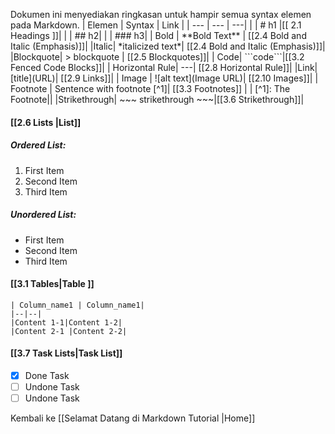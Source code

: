 Dokumen ini menyediakan ringkasan untuk hampir semua syntax elemen pada Markdown.
| Elemen | Syntax | Link |
| --- | --- | ---|
|  | # h1 |[[ 2.1 Headings ]]|
|   | ## h2|
|   | ### h3|
| Bold | \*\*Bold Text\*\* | [[2.4 Bold and Italic (Emphasis)]]|
 |Italic| \*italicized text\*| [[2.4 Bold and Italic (Emphasis)]]|
|Blockquote| > blockquote | [[2.5 Blockquotes]]|
| Code| \`\`\`code\`\`\`|[[3.2 Fenced Code Blocks]]|
| Horizontal Rule| ---| [[2.8 Horizontal Rule]]|
|Link| \[title\]\(URL\)| [[2.9 Links]]|
| Image | !\[alt text\](Image URL)| [[2.10 Images]]|
| Footnote | Sentence with footnote \[^1\]| [[3.3 Footnotes]]
|   | \[^1\]: The Footnote||
|Strikethrough| ~\~\~ strikethrough ~\~\~|[[3.6 Strikethrough]]|

#### [[2.6 Lists |List]]
##### Ordered List:
1. First Item
2. Second Item
3. Third Item

##### Unordered List:
- First Item
- Second Item 
- Third Item

#### [[3.1 Tables|Table ]]
```
| Column_name1 | Column_name1|
|--|--|
|Content 1-1|Content 1-2|
|Content 2-1 |Content 2-2|
```

#### [[3.7 Task Lists|Task List]]
- [x] Done Task
- [ ] Undone Task
- [ ] Undone Task

Kembali ke [[Selamat Datang di  Markdown Tutorial |Home]]

